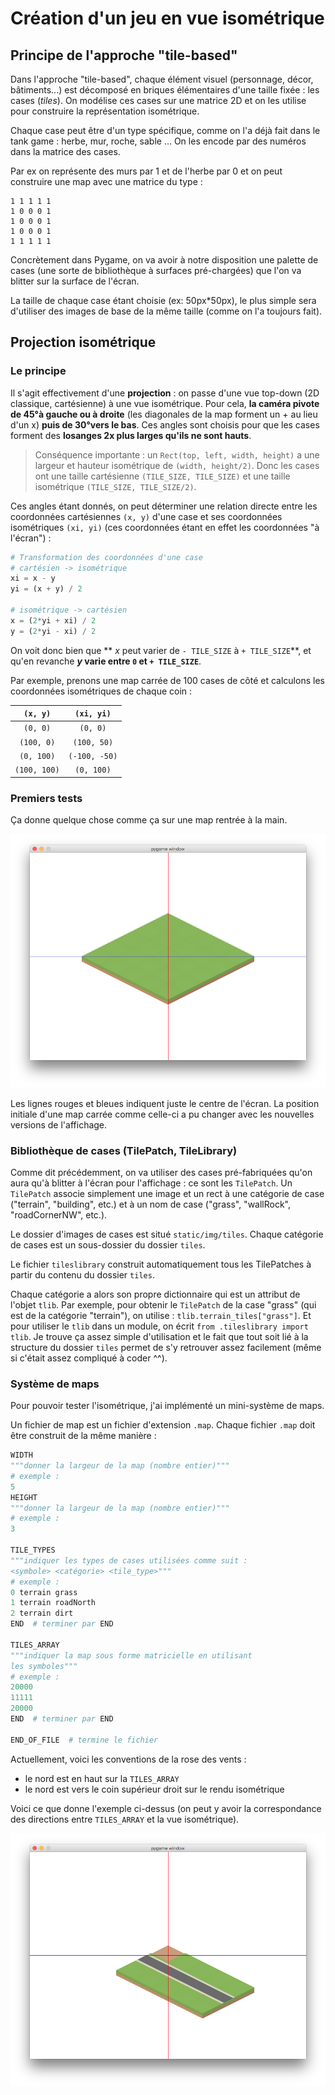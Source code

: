 # Création d'un jeu en vue isométrique

## Principe de l'approche "tile-based"

Dans l'approche "tile-based", chaque élément visuel (personnage, décor, bâtiments...) est décomposé en briques élémentaires d'une taille fixée : les cases (_tiles_). On modélise ces cases sur une matrice 2D et on les utilise pour construire la représentation isométrique.

Chaque case peut être d'un type spécifique, comme on l'a déjà fait dans le tank game : herbe, mur, roche, sable ... On les encode par des numéros dans la matrice des cases.

Par ex on représente des murs par 1 et de l'herbe par 0 et on peut construire une map avec une matrice du type :

```
1 1 1 1 1
1 0 0 0 1
1 0 0 0 1
1 0 0 0 1
1 1 1 1 1
```

Concrètement dans Pygame, on va avoir à notre disposition une palette de cases (une sorte de bibliothèque à surfaces pré-chargées) que l'on va blitter sur la surface de l'écran.

La taille de chaque case étant choisie (ex: 50px*50px), le plus simple sera d'utiliser des images de base de la même taille (comme on l'a toujours fait).

## Projection isométrique

### Le principe

Il s'agit effectivement d'une **projection** : on passe d'une vue top-down (2D classique, cartésienne) à une vue isométrique. Pour cela, **la caméra pivote de 45°à gauche ou à droite** (les diagonales de la map forment un + au lieu d'un x) **puis de 30°vers le bas**. Ces angles sont choisis pour que les cases forment des **losanges 2x plus larges qu'ils ne sont hauts**.

> Conséquence importante : un `Rect(top, left, width, height)` a une largeur et hauteur isométrique de `(width, height/2)`. Donc les cases ont une taille cartésienne `(TILE_SIZE, TILE_SIZE)` et une taille isométrique `(TILE_SIZE, TILE_SIZE/2)`.

Ces angles étant donnés, on peut déterminer une relation directe entre les coordonnées cartésiennes `(x, y)` d'une case et ses coordonnées isométriques `(xi, yi)` (ces coordonnées étant en effet les coordonnées "à l'écran") :

```python
# Transformation des coordonnées d'une case
# cartésien -> isométrique
xi = x - y
yi = (x + y) / 2

# isométrique -> cartésien
x = (2*yi + xi) / 2
y = (2*yi - xi) / 2
```

On voit donc bien que ** $x$ peut varier de `- TILE_SIZE` à `+ TILE_SIZE`**, et qu'en revanche **$y$ varie entre `0` et `+ TILE_SIZE`**.

Par exemple, prenons une map carrée de 100 cases de côté et calculons les coordonnées isométriques de chaque coin :


| `(x, y)` | `(xi, yi)` |
|:----------:|:----------:|
|`(0, 0)`| `(0, 0)`|
|`(100, 0)`|`(100, 50)`|
|`(0, 100)`|`(-100, -50)`|
|`(100, 100)`|`(0, 100)`|

### Premiers tests

Ça donne quelque chose comme ça sur une map rentrée à la main.

![](img/test1.png)

Les lignes rouges et bleues indiquent juste le centre de l'écran. La position initiale d'une map carrée comme celle-ci a pu changer avec les nouvelles versions de l'affichage.

### Bibliothèque de cases (TilePatch, TileLibrary)

Comme dit précédemment, on va utiliser des cases pré-fabriquées qu'on aura qu'à blitter à l'écran pour l'affichage : ce sont les `TilePatch`.
Un `TilePatch` associe simplement une image et un rect à une catégorie de case ("terrain", "building", etc.) et à un nom de case ("grass", "wallRock", "roadCornerNW", etc.).

Le dossier d'images de cases est situé `static/img/tiles`. Chaque catégorie de cases est un sous-dossier du dossier `tiles`.

Le fichier `tileslibrary` construit automatiquement tous les TilePatches à partir du contenu du dossier `tiles`.

Chaque catégorie a alors son propre dictionnaire qui est un attribut de l'objet `tlib`. Par exemple, pour obtenir le `TilePatch` de la case "grass" (qui est de la catégorie "terrain"), on utilise : `tlib.terrain_tiles["grass"]`. Et pour utiliser le `tlib` dans un module, on écrit `from .tileslibrary import tlib`. Je trouve ça assez simple d'utilisation et le fait que tout soit lié à la structure du dossier `tiles` permet de s'y retrouver assez facilement (même si c'était assez compliqué à coder ^^).

### Système de maps

Pour pouvoir tester l'isométrique, j'ai implémenté un mini-système de maps.

Un fichier de map est un fichier d'extension `.map`. Chaque fichier `.map` doit être construit de la même manière :

```python
WIDTH
"""donner la largeur de la map (nombre entier)"""
# exemple :
5
HEIGHT
"""donner la largeur de la map (nombre entier)"""
# exemple :
3

TILE_TYPES
"""indiquer les types de cases utilisées comme suit :
<symbole> <catégorie> <tile_type>"""
# exemple :
0 terrain grass
1 terrain roadNorth
2 terrain dirt
END  # terminer par END

TILES_ARRAY
"""indiquer la map sous forme matricielle en utilisant
les symboles"""
# exemple :
20000
11111
20000
END  # terminer par END

END_OF_FILE  # termine le fichier
```

Actuellement, voici les conventions de la rose des vents :

- le nord est en haut sur la `TILES_ARRAY`
- le nord est vers le coin supérieur droit sur le rendu isométrique

Voici ce que donne l'exemple ci-dessus (on peut y avoir la correspondance des directions entre `TILES_ARRAY` et la vue isométrique).

![](img/docmap.png)
